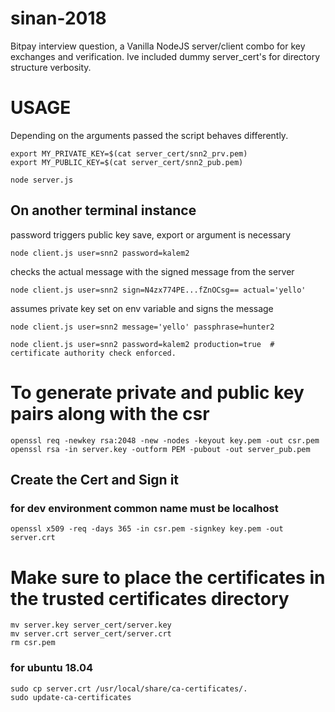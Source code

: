 # sinan-2018
Bitpay interview question, a Vanilla NodeJS server/client combo for key exchanges and verification. Ive included dummy server_cert's for directory structure verbosity.

# USAGE
	
Depending on the arguments passed the script behaves differently.

	export MY_PRIVATE_KEY=$(cat server_cert/snn2_prv.pem)
	export MY_PUBLIC_KEY=$(cat server_cert/snn2_pub.pem)

	node server.js

## On another terminal instance

password triggers public key save, export or argument is necessary

	node client.js user=snn2 password=kalem2  

checks the actual message with the signed message from the server

	node client.js user=snn2 sign=N4zx774PE...fZnOCsg== actual='yello'

assumes private key set on env variable and signs the message

	node client.js user=snn2 message='yello' passphrase=hunter2

	node client.js user=snn2 password=kalem2 production=true  # certificate authority check enforced.

# To generate private and public key pairs along with the csr
	openssl req -newkey rsa:2048 -new -nodes -keyout key.pem -out csr.pem
	openssl rsa -in server.key -outform PEM -pubout -out server_pub.pem

## Create the Cert and Sign it

### for dev environment common name must be localhost
	openssl x509 -req -days 365 -in csr.pem -signkey key.pem -out server.crt


# Make sure to place the certificates in the trusted certificates directory 
	mv server.key server_cert/server.key
	mv server.crt server_cert/server.crt
	rm csr.pem

### for ubuntu 18.04
	sudo cp server.crt /usr/local/share/ca-certificates/.
	sudo update-ca-certificates
